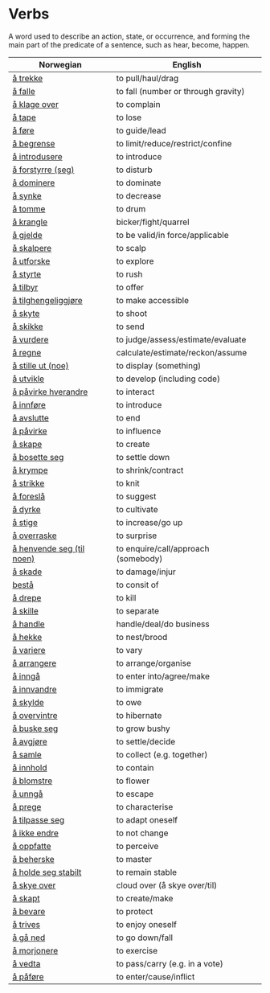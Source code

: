 # Verbs

A word used to describe an action, state, or occurrence, and forming the main part of the predicate of a sentence, such as hear, become, happen.

| Norwegian | English |
| --- | --- |
| [å trekke](https://www.ordnett.no/search?language=no&phrase=å%20trekke) | to pull/haul/drag |
| [å falle](https://www.ordnett.no/search?language=no&phrase=å%20falle) | to fall (number or through gravity) |
| [å klage over](https://www.ordnett.no/search?language=no&phrase=å%20klage%20over) | to complain |
| [å tape](https://www.ordnett.no/search?language=no&phrase=å%20tape) | to lose |
| [å føre](https://www.ordnett.no/search?language=no&phrase=å%20føre) | to guide/lead |
| [å begrense](https://www.ordnett.no/search?language=no&phrase=å%20begrense) | to limit/reduce/restrict/confine |
| [å introdusere](https://www.ordnett.no/search?language=no&phrase=å%20introdusere) | to introduce |
| [å forstyrre (seg)](https://www.ordnett.no/search?language=no&phrase=å%20forstyrre%20(seg)) | to disturb |
| [å dominere](https://www.ordnett.no/search?language=no&phrase=å%20dominere) | to dominate |
| [å synke](https://www.ordnett.no/search?language=no&phrase=å%20synke) | to decrease |
| [å tomme](https://www.ordnett.no/search?language=no&phrase=å%20tomme) | to drum |
| [å krangle](https://www.ordnett.no/search?language=no&phrase=å%20krangle) | bicker/fight/quarrel |
| [å gjelde](https://www.ordnett.no/search?language=no&phrase=å%20gjelde) | to be valid/in force/applicable |
| [å skalpere](https://www.ordnett.no/search?language=no&phrase=å%20skalpere) | to scalp |
| [å utforske](https://www.ordnett.no/search?language=no&phrase=å%20utforske) | to explore |
| [å styrte](https://www.ordnett.no/search?language=no&phrase=å%20styrte) | to rush |
| [å tilbyr](https://www.ordnett.no/search?language=no&phrase=å%20tilbyr) | to offer |
| [å tilghengeliggjøre](https://www.ordnett.no/search?language=no&phrase=å%20tilghengeliggjøre) | to make accessible |
| [å skyte](https://www.ordnett.no/search?language=no&phrase=å%20skyte) | to shoot |
| [å skikke](https://www.ordnett.no/search?language=no&phrase=å%20skikke) | to send |
| [å vurdere](https://www.ordnett.no/search?language=no&phrase=å%20vurdere) | to judge/assess/estimate/evaluate |
| [å regne](https://www.ordnett.no/search?language=no&phrase=å%20regne) | calculate/estimate/reckon/assume |
| [å stille ut (noe)](https://www.ordnett.no/search?language=no&phrase=å%20stille%20ut%20(noe)) | to display (something) |
| [å utvikle](https://www.ordnett.no/search?language=no&phrase=å%20utvikle) | to develop (including code) |
| [å påvirke hverandre](https://www.ordnett.no/search?language=no&phrase=å%20påvirke%20hverandre) | to interact |
| [å innføre](https://www.ordnett.no/search?language=no&phrase=å%20innføre) | to introduce |
| [å avslutte](https://www.ordnett.no/search?language=no&phrase=å%20avslutte) | to end |
| [å påvirke](https://www.ordnett.no/search?language=no&phrase=å%20påvirke) | to influence |
| [å skape](https://www.ordnett.no/search?language=no&phrase=å%20skape) | to create |
| [å bosette seg](https://www.ordnett.no/search?language=no&phrase=å%20bosette%20seg) | to settle down |
| [å krympe](https://www.ordnett.no/search?language=no&phrase=å%20krympe) | to shrink/contract |
| [å strikke](https://www.ordnett.no/search?language=no&phrase=å%20strikke) | to knit |
| [å foreslå](https://www.ordnett.no/search?language=no&phrase=å%20foreslå) | to suggest |
| [å dyrke](https://www.ordnett.no/search?language=no&phrase=å%20dyrke) | to cultivate |
| [å stige](https://www.ordnett.no/search?language=no&phrase=å%20stige) | to increase/go up |
| [å overraske](https://www.ordnett.no/search?language=no&phrase=å%20overraske) | to surprise |
| [å henvende seg (til noen)](https://www.ordnett.no/search?language=no&phrase=å%20henvende%20seg%20(til%20noen)) | to enquire/call/approach (somebody) |
| [å skade](https://www.ordnett.no/search?language=no&phrase=å%20skade) | to damage/injur |
| [bestå](https://www.ordnett.no/search?language=no&phrase=bestå) | to consit of |
| [å drepe](https://www.ordnett.no/search?language=no&phrase=å%20drepe) | to kill |
| [å skille](https://www.ordnett.no/search?language=no&phrase=å%20skille) | to separate |
| [å handle](https://www.ordnett.no/search?language=no&phrase=å%20handle) | handle/deal/do business |
| [å hekke](https://www.ordnett.no/search?language=no&phrase=å%20hekke) | to nest/brood |
| [å variere](https://www.ordnett.no/search?language=no&phrase=å%20variere) | to vary |
| [å arrangere](https://www.ordnett.no/search?language=no&phrase=å%20arrangere) | to arrange/organise |
| [å inngå](https://www.ordnett.no/search?language=no&phrase=å%20inngå) | to enter into/agree/make |
| [å innvandre](https://www.ordnett.no/search?language=no&phrase=å%20innvandre) | to immigrate |
| [å skylde](https://www.ordnett.no/search?language=no&phrase=å%20skylde) | to owe |
| [å overvintre](https://www.ordnett.no/search?language=no&phrase=å%20overvintre) | to hibernate |
| [å buske seg](https://www.ordnett.no/search?language=no&phrase=å%20buske%20seg) | to grow bushy |
| [å avgjøre](https://www.ordnett.no/search?language=no&phrase=å%20avgjøre) | to settle/decide |
| [å samle](https://www.ordnett.no/search?language=no&phrase=å%20samle) | to collect (e.g. together) |
| [å innhold](https://www.ordnett.no/search?language=no&phrase=å%20innhold) | to contain |
| [å blomstre](https://www.ordnett.no/search?language=no&phrase=å%20blomstre) | to flower |
| [å unngå](https://www.ordnett.no/search?language=no&phrase=å%20unngå) | to escape |
| [å prege](https://www.ordnett.no/search?language=no&phrase=å%20prege) | to characterise |
| [å tilpasse seg](https://www.ordnett.no/search?language=no&phrase=å%20tilpasse%20seg) | to adapt oneself |
| [å ikke endre](https://www.ordnett.no/search?language=no&phrase=å%20ikke%20endre) | to not change |
| [å oppfatte](https://www.ordnett.no/search?language=no&phrase=å%20oppfatte) | to perceive |
| [å beherske](https://www.ordnett.no/search?language=no&phrase=å%20beherske) | to master |
| [å holde seg stabilt](https://www.ordnett.no/search?language=no&phrase=å%20holde%20seg%20stabilt) | to remain stable |
| [å skye over](https://www.ordnett.no/search?language=no&phrase=å%20skye%20over) | cloud over (å skye over/til) |
| [å skapt](https://www.ordnett.no/search?language=no&phrase=å%20skapt) | to create/make |
| [å bevare](https://www.ordnett.no/search?language=no&phrase=å%20bevare) | to protect |
| [å trives](https://www.ordnett.no/search?language=no&phrase=å%20trives) | to enjoy oneself |
| [å gå ned](https://www.ordnett.no/search?language=no&phrase=å%20gå%20ned) | to go down/fall |
| [å morjonere](https://www.ordnett.no/search?language=no&phrase=å%20morjonere) | to exercise |
| [å vedta](https://www.ordnett.no/search?language=no&phrase=å%20vedta) | to pass/carry (e.g. in a vote) |
| [å påføre](https://www.ordnett.no/search?language=no&phrase=å%20påføre) | to enter/cause/inflict |


